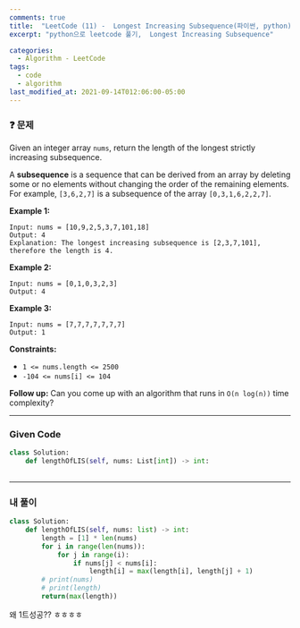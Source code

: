 ```yaml
---
comments: true
title:  "LeetCode (11) -  Longest Increasing Subsequence(파이썬, python)"
excerpt: "python으로 leetcode 풀기,  Longest Increasing Subsequence"

categories:
  - Algorithm - LeetCode
tags:
  - code
  - algorithm
last_modified_at: 2021-09-14T012:06:00-05:00
---
```


### ❓ 문제

Given an integer array `nums`, return the length of the longest strictly increasing subsequence.

A **subsequence** is a sequence that can be derived from an array by deleting some or no elements without changing the order of the remaining elements. For example, `[3,6,2,7]` is a subsequence of the array `[0,3,1,6,2,2,7]`.

 

**Example 1:**

```
Input: nums = [10,9,2,5,3,7,101,18]
Output: 4
Explanation: The longest increasing subsequence is [2,3,7,101], therefore the length is 4.
```

**Example 2:**

```
Input: nums = [0,1,0,3,2,3]
Output: 4
```

**Example 3:**

```
Input: nums = [7,7,7,7,7,7,7]
Output: 1
```

 

**Constraints:**

- `1 <= nums.length <= 2500`
- `-104 <= nums[i] <= 104`

 

**Follow up:** Can you come up with an algorithm that runs in `O(n log(n))` time complexity?

---

### Given Code

```python
class Solution:
    def lengthOfLIS(self, nums: List[int]) -> int:
        
```

-----

### 내 풀이

```python
class Solution:
    def lengthOfLIS(self, nums: list) -> int:
        length = [1] * len(nums)
        for i in range(len(nums)):
            for j in range(i):
                if nums[j] < nums[i]:
                    length[i] = max(length[i], length[j] + 1)
        # print(nums)
        # print(length)
        return(max(length))
```

왜 1트성공?? ㅎㅎㅎㅎ